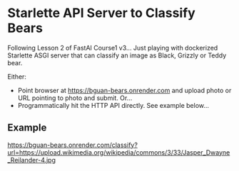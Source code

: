 # Starlette API Server to Classify Bears

Following Lesson 2 of FastAI Course1 v3... Just playing with dockerized Starlette ASGI server that can classify an image as Black, Grizzly or Teddy bear.

Either:
 * Point browser at https://bguan-bears.onrender.com and upload photo or URL pointing to photo and submit.  Or...
 * Programmatically hit the HTTP API directly.  See example below...

## Example

https://bguan-bears.onrender.com/classify?url=https://upload.wikimedia.org/wikipedia/commons/3/33/Jasper_Dwayne_Reilander-4.jpg
